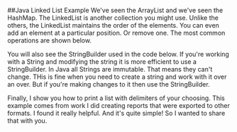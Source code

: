 ##Java Linked List Example 
We've seen the ArrayList and we've seen the HashMap. The LinkedList is another collection you might use. Unlike the others, the LinkedList maintains the order of the elements. You can even add an element at a particular position. Or remove one. The most common operations are shown below.

You will also see the StringBuilder used in the code below. If you're working with a String and modifying the string it is more efficient to use a StringBuilder. In Java all Strings are immutable. That means they can't change. THis is fine when you need to create a string and work with it over an over. But if you're making changes to it then use the StringBuilder.

Finally, I show you how to print a list with delimiters of your choosing. This example comes from work I did creating reports that were exported to other formats. I found it really helpful. And it's quite simple! So I wanted to share that with you.